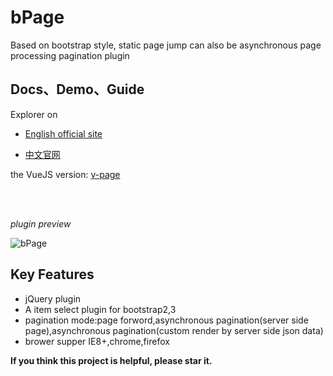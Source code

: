 # bPage
Based on bootstrap style, static page jump can also be asynchronous page processing pagination plugin

## Docs、Demo、Guide

Explorer on 

- [English official site](https://terryz.github.io/bpage/index.html)

- [中文官网](https://terryz.gitee.io/bpage/index.html)

the VueJS version: [v-page](https://github.com/TerryZ/v-page)

<br><br>

*plugin preview*

![bPage](https://terryz.github.io/image/bPage.png)

## Key Features

<ul>
	<li>jQuery plugin</li>
	<li>A item select plugin for bootstrap2,3</li>
	<li>pagination mode:page forword,asynchronous pagination(server side page),asynchronous pagination(custom render by server side json data)</li>
	<li>brower supper IE8+,chrome,firefox</li>
</ul>

**If you think this project is helpful, please star it.**
